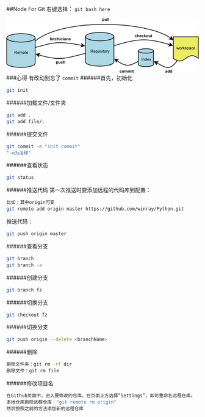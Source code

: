 ##Node For Git
右键选择： `git bash here`

![theory](./img/theory.jpg)
###心得
有改动别忘了 `commit`
######首先，初始化
```bash
git init
```
######加载文件/文件夹
```bash
git add .
git add file/.
```
######提交文件
```bash
git commit -m "init commit"
"-m为注释"
```
######查看状态
```bash
git status
```
######推送代码
第一次推送时要添加远程的代码库到配置：
```bash
比如：其中origin可变
git remote add origin master https://github.com/winray/Python.git
```
推送代码：
```bash
git push origin master
```
######查看分支
```bash
git branch
git branch -a
```
######创建分支
```bash
git branch fz
```
######切换分支
```bash
git checkout fz
```
######切换分支
```bash
git push origin --delete <branchName>
```
######删除
```bash
删除文件夹：git rm -rf dir
删除文件：git rm file
```
######修改项目名
```bash
在Github页面中，进入要修改的仓库，在页面上方选择“Settings”，即可重命名远程仓库。
本地仓库删除远程仓库："git remote rm origin"
然后按照之前的方法添加新的远程仓库
```
